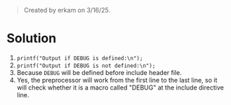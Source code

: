 > Created by erkam on 3/16/25.

# Solution

1. `printf("Output if DEBUG is defined:\n");`
2. `printf("Output if DEBUG is not defined:\n");`
3. Because `DEBUG` will be defined before include header file.
4. Yes, the preprocessor will work from the first line to the last line, so it will check whether it is a macro called "DEBUG" at the include directive line.